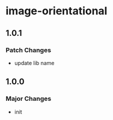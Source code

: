 # image-orientational

## 1.0.1

### Patch Changes

- update lib name

## 1.0.0

### Major Changes

- init
